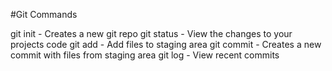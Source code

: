 #Git Commands

git init - Creates a new git repo
git status - View the changes to your projects code
git add - Add files to staging area
git commit - Creates a new commit with files from staging area
git log - View recent commits
